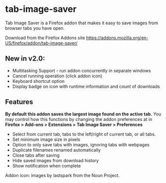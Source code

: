 # tab-image-saver
Tab Image Saver is a Firefox addon that makes it easy to save images from browser tabs you have open.

Download from the Firefox Addons site https://addons.mozilla.org/en-US/firefox/addon/tab-image-saver/

## New in v2.0:
   - Multitasking Support - run addon concurrently in separate windows
   - Cancel running operation (click addon icon)
   - Keyboard shortcut option
   - Display badge on icon with runtime information and count of downloads

## Features
**By default this addon saves the largest image found on the active tab.**
You may control how this functions by changing the addon preferences at in **Firefox > Add-ons > Extensions > Tab Image Saver > Preferences**

   - Select from current tab, tabs to the left/right of current tab, or all tabs.
   - Set minimum image size in pixels
   - Option to only save tabs with images, ignoring tabs with webpages
   - Duplicate filenames renamed automatically
   - Close tabs after saving
   - Hide saved images from download history
   - Show notification when complete
    
Addon icon: images by lastspark from the Noun Project.
